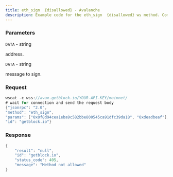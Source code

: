 ```yaml
---
title: eth_sign  {disallowed} - Avalanche
description: Example code for the eth_sign  {disallowed} ws method. Сomplete guide on how to use eth_sign  {disallowed} ws in GetBlock.io Web3 documentation.
---
```


### Parameters


`DATA` - string

address.

`DATA` - string

message to sign.

### Request

``` java
wscat -c wss://avax.getblock.io/YOUR-API-KEY/mainnet/ 
# wait for connection and send the request body 
{"jsonrpc": "2.0",
"method": "eth_sign",
"params": ["0x0f8d94cea1eba9c582bbe800545ca91dfc39da18", "0xdeadbeaf"],
"id": "getblock.io"}
```

###  Response

``` java
{
    "result": "null",
    "id": "getblock.io",
    "status_code": 405,
    "message": "Method not allowed"
}
```

